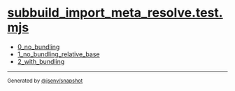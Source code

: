 # [subbuild_import_meta_resolve.test.mjs](../subbuild_import_meta_resolve.test.mjs)


- [0_no_bundling](0_no_bundling/0_no_bundling.md)
- [1_no_bundling_relative_base](1_no_bundling_relative_base/1_no_bundling_relative_base.md)
- [2_with_bundling](2_with_bundling/2_with_bundling.md)

---

<sub>
  Generated by <a href="https://github.com/jsenv/core/tree/main/packages/independent/snapshot">@jsenv/snapshot</a>
</sub>
